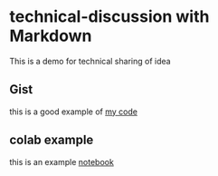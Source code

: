 # technical-discussion with Markdown
This is a demo for technical sharing of idea


## Gist

this is a good example of [my code](https://gist.github.com/gkrampah/5ad7ccd13a62272aa463c2d1e79dbb00)


## colab example 
this is an example [notebook](https://gist.github.com/gkrampah/5ad7ccd13a62272aa463c2d1e79dbb00)
